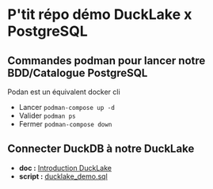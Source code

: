 # P'tit répo démo DuckLake x PostgreSQL

## Commandes podman pour lancer notre BDD/Catalogue PostgreSQL

Podan est un équivalent docker cli

- Lancer `podman-compose up -d`
- Valider `podman ps`
- Fermer `podman-compose down` 

## Connecter DuckDB à notre DuckLake

- **doc :** [Introduction DuckLake](https://ducklake.select/docs/stable/duckdb/introduction)
- **script :** [ducklake_demo.sql](./ducklake_demo.sql)
